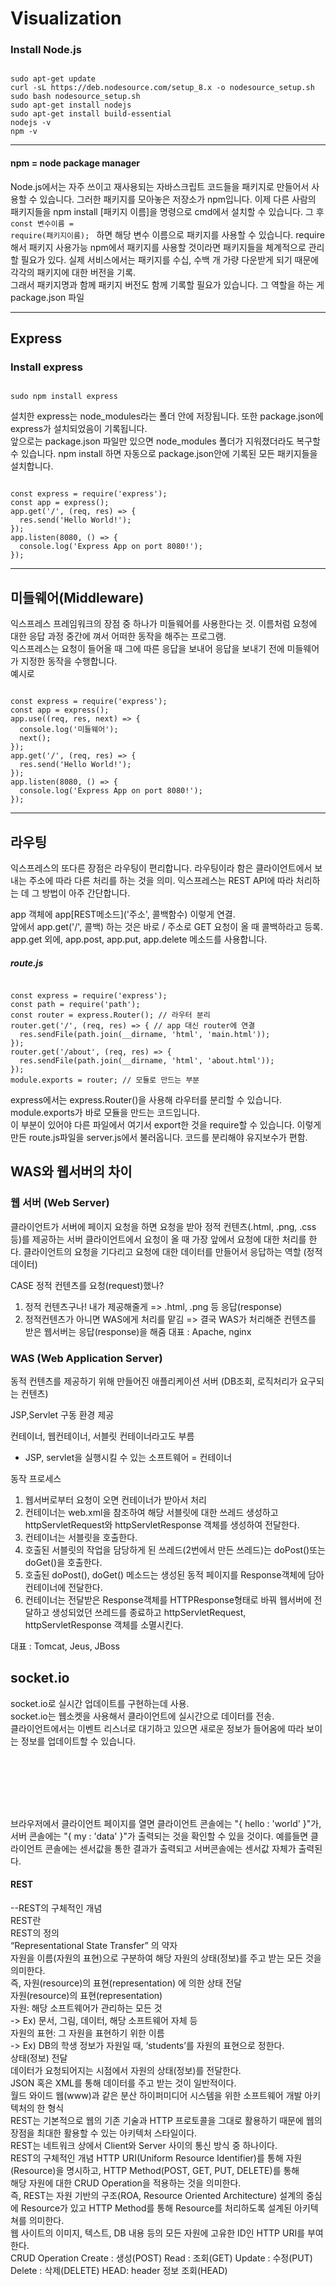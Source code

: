 # Visualization

### Install Node.js

<pre><code>
sudo apt-get update
curl -sL https://deb.nodesource.com/setup_8.x -o nodesource_setup.sh
sudo bash nodesource_setup.sh
sudo apt-get install nodejs
sudo apt-get install build-essential
nodejs -v
npm -v
</code></pre>
<hr/>

#### npm =  node package manager

 Node.js에서는 자주 쓰이고 재사용되는 자바스크립트 코드들을 패키지로 만들어서 사용할 수 있습니다. 그러한 패키지를 모아놓은 저장소가 npm입니다.
 이제 다른 사람의 패키지들을 npm install [패키지 이름]을 명령으로 cmd에서 설치할 수 있습니다. 그 후
<code>
 const 변수이름 = require(패키지이름);
 </code>
 하면 해당 변수 이름으로 패키지를 사용할 수 있습니다. require 해서 패키지 사용가능
npm에서 패키지를 사용할 것이라면 패키지들을 체계적으로 관리할 필요가 있다.
실제 서비스에서는 패키지를 수십, 수백 개 가량 다운받게 되기 때문에 각각의 패키지에 대한 버전을 기록. </br> 그래서 패키지명과 함께 패키지 버전도 함께 기록할 필요가 있습니다. 그 역할을 하는 게 package.json 파일
 <hr/>

## Express

### Install express

<pre><code>
sudo npm install express
</code></pre>

설치한 express는 node_modules라는 폴더 안에 저장됩니다. 또한 package.json에 express가 설치되었음이 기록됩니다. </br>앞으로는 package.json 파일만 있으면 node_modules 폴더가 지워졌더라도 복구할 수 있습니다. npm install 하면 자동으로 package.json안에 기록된 모든 패키지들을 설치합니다.

<pre><code>
const express = require('express');
const app = express();
app.get('/', (req, res) => {
  res.send('Hello World!');
});
app.listen(8080, () => {
  console.log('Express App on port 8080!');
});
</code></pre>

<hr/>

## 미들웨어(Middleware)
익스프레스 프레임워크의 장점 중 하나가 미들웨어를 사용한다는 것. 이름처럼 요청에 대한 응답 과정 중간에 껴서 어떠한 동작을 해주는 프로그램.</br>
익스프레스는 요청이 들어올 때 그에 따른 응답을 보내어 응답을 보내기 전에 미들웨어가 지정한 동작을 수행합니다.</br>
예시로
<pre><code>
const express = require('express');
const app = express();
app.use((req, res, next) => {
  console.log('미들웨어');
  next();
});
app.get('/', (req, res) => {
  res.send('Hello World!');
});
app.listen(8080, () => {
  console.log('Express App on port 8080!');
});
</code></pre>
<hr/>

## 라우팅

익스프레스의 또다른 장점은 라우팅이 편리합니다. 라우팅이라 함은 클라이언트에서 보내는 주소에 따라 다른 처리를 하는 것을 의미. 익스프레스는 REST API에 따라 처리하는 데 그 방법이 아주 간단합니다.

app 객체에 app[REST메소드]('주소', 콜백함수) 이렇게 연결. </br>앞에서 app.get('/', 콜백) 하는 것은 바로 / 주소로 GET 요청이 올 때 콜백하라고 등록.</br> app.get 외에, app.post, app.put, app.delete 메소드를 사용합니다.

##### route.js

<pre><code>
const express = require('express');
const path = require('path');
const router = express.Router(); // 라우터 분리
router.get('/', (req, res) => { // app 대신 router에 연결
  res.sendFile(path.join(__dirname, 'html', 'main.html'));
});
router.get('/about', (req, res) => {
  res.sendFile(path.join(__dirname, 'html', 'about.html'));
});
module.exports = router; // 모듈로 만드는 부분
</code></pre>
express에서는 express.Router()을 사용해 라우터를 분리할 수 있습니다. module.exports가 바로 모듈을 만드는 코드입니다.</br> 이 부분이 있어야 다른 파일에서 여기서 export한 것을 require할 수 있습니다.
이렇게 만든 route.js파일을 server.js에서 불러옵니다. 코드를 분리해야 유지보수가 편함.
</hr>

## WAS와 웹서버의 차이

### 웹 서버 (Web Server)
클라이언트가 서버에 페이지 요청을 하면 요청을 받아 정적 컨텐츠(.html, .png, .css등)를 제공하는 서버
클라이언트에서 요청이 올 때 가장 앞에서 요청에 대한 처리를 한다.
클라이언트의 요청을 기다리고 요청에 대한 데이터를 만들어서 응답하는 역할 (정적 데이터)

CASE
정적 컨텐츠를 요청(request)했나?
1. 정적 컨텐츠구나! 내가 제공해줄게 => .html, .png 등 응답(response)
2. 정적컨텐츠가 아니면 WAS에게 처리를 맡김 => 결국 WAS가 처리해준 컨텐츠를 받은 웹서버는 응답(response)을 해줌
대표 : Apache, nginx

### WAS (Web Application Server)

동적 컨텐츠를 제공하기 위해 만들어진 애플리케이션 서버 (DB조회, 로직처리가 요구되는 컨텐츠)

JSP,Servlet 구동 환경 제공

컨테이너, 웹컨테이너, 서블릿 컨테이너라고도 부름

* JSP, servlet을 실행시킬 수 있는 소프트웨어 = 컨테이너

동작 프로세스
1. 웹서버로부터 요청이 오면 컨테이너가 받아서 처리</br>
2. 컨테이너는 web.xml을 참조하여 해당 서블릿에 대한 쓰레드 생성하고 httpServletRequest와 httpServletResponse 객체를 생성하여 전달한다.</br>
3. 컨테이너는 서블릿을 호출한다.</br>
4. 호출된 서블릿의 작업을 담당하게 된 쓰레드(2번에서 만든 쓰레드)는 doPost()또는 doGet()을 호출한다.</br>
5. 호출된 doPost(), doGet() 메소드는 생성된 동적 페이지를 Response객체에 담아 컨테이너에 전달한다.</br>
6. 컨테이너는 전달받은 Response객체를 HTTPResponse형태로 바꿔 웹서버에 전달하고 생성되었던 쓰레드를 종료하고 httpServletRequest, httpServletResponse 객체를 소멸시킨다.</br>

대표 : Tomcat, Jeus, JBoss

</hr>

## socket.io
socket.io로 실시간 업데이트를 구현하는데 사용. </br>socket.io는 웹소켓을 사용해서 클라이언트에 실시간으로 데이터를 전송.</br> 클라이언트에서는 이벤트 리스너로 대기하고 있으면 새로운 정보가 들어옴에 따라 보이는 정보를 업데이트할 수 있습니다.
<pre><code>
<script src="/socket.io/socket.io.js"></script>  
<script>  
// localhost로 연결한다.
var socket =  
  io.connect('http://localhost');

// 서버에서 news 이벤트가 일어날 때 데이터를 받는다.
socket.on('news',  
  function (data) {
    console.log(data);
  //서버에 my other event 이벤트를 보낸다.
    socket.emit('my other event',
      { my: 'data' });
});
</script>  
</code></pre>
브라우저에서 클라이언트 페이지를 열면 클라이언트 콘솔에는 "{ hello : 'world' }"가, 서버 콘솔에는 "{ my : 'data' }"가 출력되는 것을 확인할 수 있을 것이다.
예를들면 클라이언트 콘솔에는 센서값을 통한 결과가 출력되고 서버콘솔에는 센서값 자체가 출력된다.

</hr>


#### REST

--REST의 구체적인 개념</br>
REST란</br>
REST의 정의</br>
“Representational State Transfer” 의 약자</br>
자원을 이름(자원의 표현)으로 구분하여 해당 자원의 상태(정보)를 주고 받는 모든 것을 의미한다.</br>
즉, 자원(resource)의 표현(representation) 에 의한 상태 전달</br>
자원(resource)의 표현(representation)</br>
자원: 해당 소프트웨어가 관리하는 모든 것</br>
-> Ex) 문서, 그림, 데이터, 해당 소프트웨어 자체 등</br>
자원의 표현: 그 자원을 표현하기 위한 이름</br>
-> Ex) DB의 학생 정보가 자원일 때, ‘students’를 자원의 표현으로 정한다.</br>
상태(정보) 전달</br>
데이터가 요청되어지는 시점에서 자원의 상태(정보)를 전달한다.</br>
JSON 혹은 XML를 통해 데이터를 주고 받는 것이 일반적이다.</br>
월드 와이드 웹(www)과 같은 분산 하이퍼미디어 시스템을 위한 소프트웨어 개발 아키텍처의 한 형식</br>
REST는 기본적으로 웹의 기존 기술과 HTTP 프로토콜을 그대로 활용하기 때문에 웹의 장점을 최대한 활용할 수 있는 아키텍처 스타일이다.</br>
REST는 네트워크 상에서 Client와 Server 사이의 통신 방식 중 하나이다.</br>
REST의 구체적인 개념
HTTP URI(Uniform Resource Identifier)를 통해 자원(Resource)을 명시하고, HTTP Method(POST, GET, PUT, DELETE)를 통해</br> 해당 자원에 대한 CRUD Operation을 적용하는 것을 의미한다.</br>
즉, REST는 자원 기반의 구조(ROA, Resource Oriented Architecture) 설계의 중심에 Resource가 있고 HTTP Method를 통해 Resource를 처리하도록 설계된 아키텍쳐를 의미한다.</br>
웹 사이트의 이미지, 텍스트, DB 내용 등의 모든 자원에 고유한 ID인 HTTP URI를 부여한다.</br>
CRUD Operation
Create : 생성(POST)
Read : 조회(GET)
Update : 수정(PUT)
Delete : 삭제(DELETE)
HEAD: header 정보 조회(HEAD)
